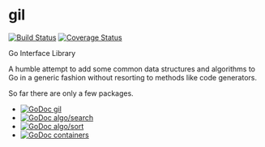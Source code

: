 gil
===

[![Build Status](https://travis-ci.org/joshuarubin/gil.svg?branch=master)](https://travis-ci.org/joshuarubin/gil) [![Coverage Status](https://coveralls.io/repos/joshuarubin/gil/badge.png?branch=master)](https://coveralls.io/r/joshuarubin/gil?branch=master)

Go Interface Library

A humble attempt to add some common data structures and algorithms to Go in a generic fashion without resorting to methods like code generators.

So far there are only a few packages.

- [![GoDoc](https://godoc.org/github.com/joshuarubin/gil?status.png) gil](https://godoc.org/github.com/joshuarubin/gil)
- [![GoDoc](https://godoc.org/github.com/joshuarubin/gil/algo/search?status.png) algo/search](http://godoc.org/github.com/joshuarubin/gil/algo/search)
- [![GoDoc](https://godoc.org/github.com/joshuarubin/gil/algo/sort?status.png) algo/sort](http://godoc.org/github.com/joshuarubin/gil/algo/sort)
- [![GoDoc](https://godoc.org/github.com/joshuarubin/gil/containers?status.png) containers](http://godoc.org/github.com/joshuarubin/gil/containers)
